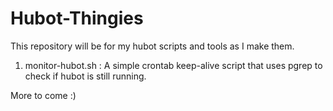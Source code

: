 Hubot-Thingies
==============
This repository will be for my hubot scripts and tools as I make them.

1. monitor-hubot.sh : A simple crontab keep-alive script that uses pgrep to check if hubot is still running.

More to come :)
